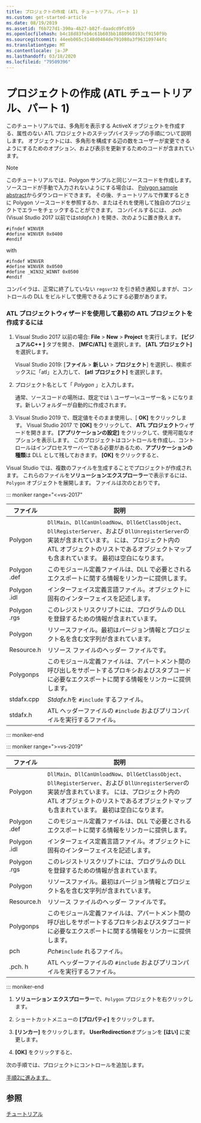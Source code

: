```yaml
---
title: プロジェクトの作成 (ATL チュートリアル、パート 1)
ms.custom: get-started-article
ms.date: 08/19/2019
ms.assetid: f6b727d1-390a-4b27-b82f-daadcd9fc059
ms.openlocfilehash: b4c18d83feb6c61b603bb1880960193cf9150f9b
ms.sourcegitcommit: 44eeb065c3148d0484de791080a3f963109744fc
ms.translationtype: MT
ms.contentlocale: ja-JP
ms.lasthandoff: 03/18/2020
ms.locfileid: "79509396"
---
```

# <a name="creating-the-project-atl-tutorial-part-1"></a>プロジェクトの作成 (ATL チュートリアル、パート 1)

このチュートリアルでは、多角形を表示する ActiveX オブジェクトを作成する、属性のない ATL プロジェクトのステップバイステップの手順について説明します。 オブジェクトには、多角形を構成する辺の数をユーザーが変更できるようにするためのオプション、および表示を更新するためのコードが含まれています。

> [!NOTE]
> このチュートリアルでは、Polygon サンプルと同じソースコードを作成します。 ソースコードが手動で入力されないようにする場合は、 [Polygon sample abstract](https://github.com/Microsoft/VCSamples/tree/master/VC2008Samples/ATL/Controls/Polygon)からダウンロードできます。 その後、チュートリアルで作業するときに Polygon ソースコードを参照するか、またはそれを使用して独自のプロジェクトでエラーをチェックすることができます。
> コンパイルするには、 *.pch* (Visual Studio 2017 以前では*stdafx.h* ) を開き、次のように置き換えます。
>
> ```
> #ifndef WINVER
> #define WINVER 0x0400
> #endif
> ```
>
> with
>
> ```
> #ifndef WINVER
> #define WINVER 0x0500
> #define _WIN32_WINNT 0x0500
> #endif
> ```
>
> コンパイラは、正常に終了していない `regsvr32` を引き続き通知しますが、コントロールの DLL をビルドして使用できるようにする必要があります。

### <a name="to-create-the-initial-atl-project-using-the-atl-project-wizard"></a>ATL プロジェクトウィザードを使用して最初の ATL プロジェクトを作成するには

1. Visual Studio 2017 以前の場合: **File** > **New** > **Project** を実行します。 **[ビジュアルC++ ]** タブを開き、 **[MFC/ATL]** を選択します。 **[ATL プロジェクト]** を選択します。

   Visual Studio 2019: [**ファイル** > **新しい** > **プロジェクト**] を選択し、検索ボックスに「atl」と入力して、 **[atl プロジェクト]** を選択します。

1. プロジェクト名として「 *Polygon* 」と入力します。

    通常、ソースコードの場所は、既定では \ ユーザー\\\<ユーザー名 > になります。新しいフォルダーが自動的に作成されます。

1. Visual Studio 2019 で、既定値をそのまま使用し、[ **OK]** をクリックします。 
   Visual Studio 2017 で **[OK]** をクリックして、 **ATL プロジェクト**ウィザードを開きます。 **[アプリケーションの設定]** をクリックして、使用可能なオプションを表示します。 このプロジェクトはコントロールを作成し、コントロールはインプロセスサーバーである必要があるため、**アプリケーションの種類**は DLL として残しておきます。 **[OK]** をクリックすると、

Visual Studio では、複数のファイルを生成することでプロジェクトが作成されます。 これらのファイルを**ソリューションエクスプローラー**で表示するには、`Polygon` オブジェクトを展開します。 ファイルは次のとおりです。

::: moniker range="<=vs-2017"

|ファイル|説明|
|----------|-----------------|
|Polygon|`DllMain`、`DllCanUnloadNow`、`DllGetClassObject`、`DllRegisterServer`、および `DllUnregisterServer`の実装が含まれています。 には、プロジェクト内の ATL オブジェクトのリストであるオブジェクトマップも含まれています。 最初は空白になります。|
|Polygon .def|このモジュール定義ファイルは、DLL で必要とされるエクスポートに関する情報をリンカーに提供します。|
|Polygon .idl|インターフェイス定義言語ファイル。オブジェクトに固有のインターフェイスを記述します。|
|Polygon .rgs|このレジストリスクリプトには、プログラムの DLL を登録するための情報が含まれています。|
|Polygon|リソースファイル。最初はバージョン情報とプロジェクト名を含む文字列が含まれています。|
|Resource.h|リソース ファイルのヘッダー ファイルです。|
|Polygonps|このモジュール定義ファイルは、アパートメント間の呼び出しをサポートするプロキシおよびスタブコードに必要なエクスポートに関する情報をリンカーに提供します。|
|stdafx.cpp|*Stdafx.h*を `#include` するファイル。|
|stdafx.h|ATL ヘッダーファイルの `#include` およびプリコンパイルを実行するファイル。|

::: moniker-end

::: moniker range=">=vs-2019"

|ファイル|説明|
|----------|-----------------|
|Polygon|`DllMain`、`DllCanUnloadNow`、`DllGetClassObject`、`DllRegisterServer`、および `DllUnregisterServer`の実装が含まれています。 には、プロジェクト内の ATL オブジェクトのリストであるオブジェクトマップも含まれています。 最初は空白になります。|
|Polygon .def|このモジュール定義ファイルは、DLL で必要とされるエクスポートに関する情報をリンカーに提供します。|
|Polygon .idl|インターフェイス定義言語ファイル。オブジェクトに固有のインターフェイスを記述します。|
|Polygon .rgs|このレジストリスクリプトには、プログラムの DLL を登録するための情報が含まれています。|
|Polygon|リソースファイル。最初はバージョン情報とプロジェクト名を含む文字列が含まれています。|
|Resource.h|リソース ファイルのヘッダー ファイルです。|
|Polygonps|このモジュール定義ファイルは、アパートメント間の呼び出しをサポートするプロキシおよびスタブコードに必要なエクスポートに関する情報をリンカーに提供します。|
|pch|*Pch*`#include` れるファイル。|
|.pch. h|ATL ヘッダーファイルの `#include` およびプリコンパイルを実行するファイル。|

::: moniker-end

1. **ソリューション エクスプローラー**で、`Polygon` プロジェクトを右クリックします。

1. ショートカットメニューの **[プロパティ]** をクリックします。

1. **[リンカー]** をクリックします。 **UserRedirection**オプションを **[はい]** に変更します。

1. **[OK]** をクリックすると、

次の手順では、プロジェクトにコントロールを追加します。

[手順2に進みます。](../atl/adding-a-control-atl-tutorial-part-2.md)

## <a name="see-also"></a>参照

[チュートリアル](../atl/active-template-library-atl-tutorial.md)
